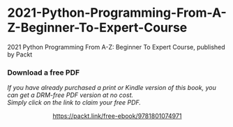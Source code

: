 # 2021-Python-Programming-From-A-Z-Beginner-To-Expert-Course
2021 Python Programming From A-Z: Beginner To Expert Course, published by Packt
### Download a free PDF

 <i>If you have already purchased a print or Kindle version of this book, you can get a DRM-free PDF version at no cost.<br>Simply click on the link to claim your free PDF.</i>
<p align="center"> <a href="https://packt.link/free-ebook/9781801074971">https://packt.link/free-ebook/9781801074971 </a> </p>